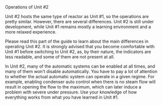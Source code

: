 Operations of Unit #2

Unit #2 hosts the same type of reactor as Unit #1, so the operations are pretty similar. However, there are several differences. Unit #2 is still under development, while Unit #1 remains mostly a learning environment and a more relaxed experience.

Please read this part of the guide to learn about the main differences in operating Unit #2. It is strongly advised that you become comfortable with Unit #1 before switching to Unit #2, as, by their nature, the indicators are less readable, and some of them are not present at all.

In Unit #2, many of the automatic systems can be enabled at all times, and many of them won't disable automatically. You have to pay a lot of attention to whether the actual automatic system can operate in a given regime. For example, enabling condenser auto control when there is no steam flow will result in opening the flow to the maximum, which can later induce a problem with severe under pressure. Use your knowledge of how everything works from what you have learned in Unit #1.
